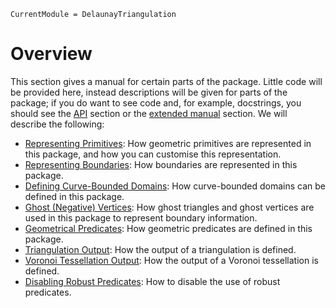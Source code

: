 ```@meta
CurrentModule = DelaunayTriangulation
```

# Overview 

This section gives a manual for certain parts of the package. Little code will be provided here, instead descriptions will be given for parts of the package; if you do want to see code and, for example, docstrings, you should see the [API](../api/overview.md) section or the [extended manual](../extended/overview.md) section. We will describe the following:

- [Representing Primitives](primitives.md): How geometric primitives are represented in this package, and how you can customise this representation.
- [Representing Boundaries](boundaries.md): How boundaries are represented in this package.
- [Defining Curve-Bounded Domains](curve_bounded.md): How curve-bounded domains can be defined in this package.
- [Ghost (Negative) Vertices](ghost_triangles.md): How ghost triangles and ghost vertices are used in this package to represent boundary information.
- [Geometrical Predicates](predicates.md): How geometric predicates are defined in this package.
- [Triangulation Output](triangulation_output.md): How the output of a triangulation is defined.
- [Voronoi Tessellation Output](voronoi_output.md): How the output of a Voronoi tessellation is defined.
- [Disabling Robust Predicates](disabling_ea.md): How to disable the use of robust predicates.
